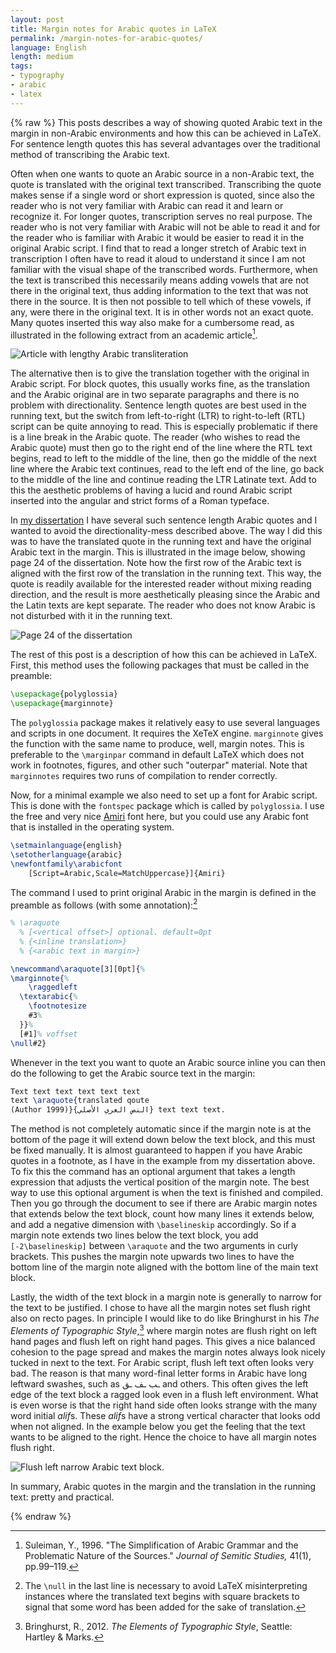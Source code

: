 ```yaml
---
layout: post
title: Margin notes for Arabic quotes in LaTeX
permalink: /margin-notes-for-arabic-quotes/
language: English
length: medium
tags:
- typography
- arabic
- latex
---
```


{% raw %}
This posts describes a way of showing quoted Arabic text in the margin in non-Arabic environments and how this can be achieved in LaTeX. For sentence length quotes this has several advantages over the traditional method of transcribing the Arabic text.

Often when one wants to quote an Arabic source in a non-Arabic text, the quote is translated with the original text transcribed. Transcribing the quote makes sense if a single word or short expression is quoted, since also the reader who is not very familiar with Arabic can read it and learn or recognize it. For longer quotes, transcription serves no real purpose. The reader who is not very familiar with Arabic will not be able to read it and for the reader who is familiar with Arabic it would be easier to read it in the original Arabic script. I find that to read a longer stretch of Arabic text in transcription I often have to read it aloud to understand it since I am not familiar with the visual shape of the transcribed words. Furthermore, when the text is transcribed this necessarily means adding vowels that are not there in the original text, thus adding information to the text that was not there in the source. It is then not possible to tell which of these vowels, if any, were there in the original text. It is in other words not an exact quote. Many quotes inserted this way also make for a cumbersome read, as illustrated in the following extract from an academic article[^1].

![Article with lengthy Arabic transliteration](/images/2016-04-26-margin-notes-for-arabic-quotes/suleymantransarabic.png)

The alternative then is to give the translation together with the original in Arabic script. For block quotes, this usually works fine, as the translation and the Arabic original are in two separate paragraphs and there is no problem with directionality. Sentence length quotes are best used in the running text, but the switch from left-to-right (LTR) to right-to-left (RTL) script can be quite annoying to read. This is especially problematic if there is a line break in the Arabic quote. The reader (who wishes to read the Arabic quote) must then go to the right end of the line where the RTL text begins, read to left to the middle of the line, then go the middle of the next line where the Arabic text continues, read to the left end of the line, go back to the middle of the line and continue reading the LTR Latinate text. Add to this the aesthetic problems of having a lucid and round Arabic script inserted into the angular and strict forms of a Roman typeface. 

In [my dissertation](https://lup.lub.lu.se/search/publication/8524489) I have several such sentence length Arabic quotes and I wanted to avoid the directionality-mess described above. The way I did this was to have the translated quote in the running text and have the original Arabic text in the margin. This is illustrated in the image below, showing page 24 of the dissertation. Note how the first row of the Arabic text is aligned with the first row of the translation in the running text. This way, the quote is readily available for the interested reader without mixing reading direction, and the result is more aesthetically pleasing since the Arabic and the Latin texts are kept separate. The reader who does not know Arabic is not disturbed with it in the running text. 

![Page 24 of the dissertation](/images/2016-04-26-margin-notes-for-arabic-quotes/case.p24.png)


The rest of this post is a description of how this can be achieved in LaTeX. First, this method uses the following packages that must be called in the preamble:

``` tex
\usepackage{polyglossia}
\usepackage{marginnote}
```

The `polyglossia` package makes it relatively easy to use several languages and scripts in one document. It requires the XeTeX engine. `marginnote` gives the function with the same name to produce, well, margin notes. This is preferable to the `\marginpar` command in default LaTeX which does not work in footnotes, figures, and other such "outerpar" material. Note that `marginnotes` requires two runs of compilation to render correctly.

Now, for a minimal example we also need to set up a font for Arabic script. This is done with the `fontspec` package which is called by `polyglossia`. I use the free and very nice [Amiri](http://www.amirifont.org/) font here, but you could use any Arabic font that is installed in the operating system.

``` tex
\setmainlanguage{english}
\setotherlanguage{arabic}
\newfontfamily\arabicfont
    [Script=Arabic,Scale=MatchUppercase}]{Amiri}
```

The command I used to print original Arabic in the margin is defined in the preamble as follows (with some annotation):[^2]

``` tex
% \araquote
  % [<vertical offset>] optional. default=0pt
  % {<inline translation>}
  % {<arabic text in margin>}

\newcommand\araquote[3][0pt]{%
\marginnote{%
    \raggedleft
  \textarabic{%
    \footnotesize
    #3%
  }}%
  [#1]% voffset
\null#2}
```
 
Whenever in the text you want to quote an Arabic source inline you can then do the following to get the Arabic source text in the margin: 

``` tex
Text text text text text text
text \araquote{translated qoute
(Author 1999)}{النص العري الأصلي} text text text.
```

The method is not completely automatic since if the margin note is at the bottom of the page it will extend down below the text block, and this must be fixed manually. It is almost guaranteed to happen if you have Arabic quotes in a footnote, as I have in the example from my dissertation above. To fix this the command has an optional argument that takes a length expression that adjusts the vertical position of the margin note. The best way to use this optional argument is when the text is finished and compiled. Then you go through the document to see if there are Arabic margin notes that extends below the text block, count how many lines it extends below, and add a negative dimension with `\baselineskip` accordingly. So if a margin note extends two lines below the text block, you add `[-2\baselineskip]` between `\araquote` and the two arguments in curly brackets. This pushes the margin note upwards two lines to have the bottom line of the margin note aligned with the bottom line of the main text block.

Lastly, the width of the text block in a margin note is generally to narrow for the text to be justified. I chose to have all the margin notes set flush right also on recto pages. In principle I would like to do like Bringhurst in his *The Elements of Typographic Style*,[^3] where margin notes are flush right on left hand pages and flush left on right hand pages. This gives a nice balanced cohesion to the page spread and makes the margin notes always look nicely tucked in next to the text. For Arabic script, flush left text often looks very bad. The reason is that many word-final letter forms in Arabic have long leftward swashes, such as ـب ـف&nbsp;ـق and others. This often gives the left edge of the text block a ragged look even in a flush left environment. What is even worse is that the right hand side often looks strange with the many word initial *alif*s. These *alif*s have a strong vertical character that looks odd when not aligned. In the example below you get the feeling that the text wants to be aligned to the right. Hence the choice to have all margin notes flush right. 

![Flush left narrow Arabic text block.](/images/2016-04-26-margin-notes-for-arabic-quotes/arabicflushleft.png)

In summary, Arabic quotes in the margin and the translation in the running text: pretty and practical.

[^1]: Suleiman, Y., 1996. "The Simplification of Arabic Grammar and the Problematic Nature of the Sources." *Journal of Semitic Studies,* 41(1), pp.99–119.
[^2]: The `\null` in the last line is necessary to avoid LaTeX misinterpreting instances where the translated text begins with square brackets to signal that some word has been added for the sake of translation.
[^3]: Bringhurst, R., 2012. *The Elements of Typographic Style*, Seattle: Hartley&nbsp;&&nbsp;Marks.

{% endraw %}
